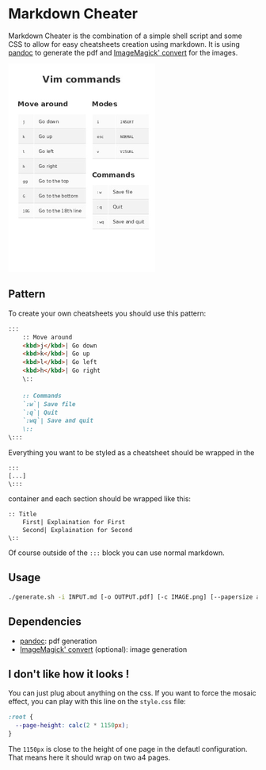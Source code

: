 # Markdown Cheater

Markdown Cheater is the combination of a simple shell script and some CSS to allow for easy cheatsheets creation using markdown. It is using [pandoc](https://pandoc.org/) to generate the pdf and [ImageMagick' convert](http://www.imagemagick.org/script/convert.php) for the images.

![Vim cheatsheet example](./vim.jpg "This cheatsheet is so basic lol")

## Pattern

To create your own cheatsheets you should use this pattern:
```markdown
:::
	:: Move around
	<kbd>j</kbd>| Go down 
	<kbd>k</kbd>| Go up
	<kbd>l</kbd>| Go left
	<kbd>h</kbd>| Go right
	\::

	:: Commands
	`:w`| Save file 
	`:q`| Quit
	`:wq`| Save and quit
	\::
\:::
```

Everything you want to be styled as a cheatsheet should be wrapped in the 
```
:::
[...]
\:::
```
container and each section should be wrapped like this:
```
:: Title
	First| Explaination for First
	Second| Explaination for Second
\::
```

Of course outside of the `:::` block you can use normal markdown.

## Usage

```sh
./generate.sh -i INPUT.md [-o OUTPUT.pdf] [-c IMAGE.png] [--papersize a3]
```

## Dependencies

- [pandoc](https://pandoc.org/): pdf generation
- [ImageMagick' convert](http://www.imagemagick.org/script/convert.php) (optional): image generation

## I don't like how it looks !

You can just plug about anything on the css. If you want to force the mosaic effect, you can play with this line on the `style.css` file:
```css
:root {
  --page-height: calc(2 * 1150px); 
}
```
The `1150px` is close to the height of one page in the defautl configuration. That means here it should wrap on two a4 pages.